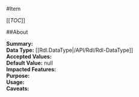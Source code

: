 #Item

[[_TOC_]]

##About

**Summary:**   
**Data Type:** [[Rdl.DataType|/API/Rdl/Rdl-DataType]]  
**Accepted Values:**   
**Default Value:** null  
**Impacted Features:**   
**Purpose:**   
**Usage:**   
**Caveats:**   

